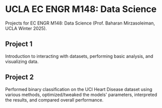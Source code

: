 # UCLA EC ENGR M148: Data Science

Projects for EC ENGR M148: Data Science (Prof. Baharan Mirzasoleiman, UCLA Winter 2025).

## Project 1
Introduction to interacting with datasets, performing basic analysis, and visualizing data.

## Project 2
Performed binary classification on the UCI Heart Disease dataset using various methods, optimized/tweaked the models' parameters, interpreted the results, and compared overall performance.